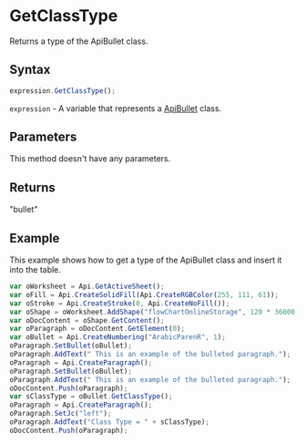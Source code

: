 # GetClassType

Returns a type of the ApiBullet class.

## Syntax

```javascript
expression.GetClassType();
```

`expression` - A variable that represents a [ApiBullet](../ApiBullet.md) class.

## Parameters

This method doesn't have any parameters.

## Returns

"bullet"

## Example

This example shows how to get a type of the ApiBullet class and insert it into the table.

```javascript
var oWorksheet = Api.GetActiveSheet();
var oFill = Api.CreateSolidFill(Api.CreateRGBColor(255, 111, 61));
var oStroke = Api.CreateStroke(0, Api.CreateNoFill());
var oShape = oWorksheet.AddShape("flowChartOnlineStorage", 120 * 36000, 35 * 36000, oFill, oStroke, 0, 2 * 36000, 0, 3 * 36000);
var oDocContent = oShape.GetContent();
var oParagraph = oDocContent.GetElement(0);
var oBullet = Api.CreateNumbering("ArabicParenR", 1);
oParagraph.SetBullet(oBullet);
oParagraph.AddText(" This is an example of the bulleted paragraph.");
oParagraph = Api.CreateParagraph();
oParagraph.SetBullet(oBullet);
oParagraph.AddText(" This is an example of the bulleted paragraph.");
oDocContent.Push(oParagraph);
var sClassType = oBullet.GetClassType();
oParagraph = Api.CreateParagraph();
oParagraph.SetJc("left");
oParagraph.AddText("Class Type = " + sClassType);
oDocContent.Push(oParagraph);
```
